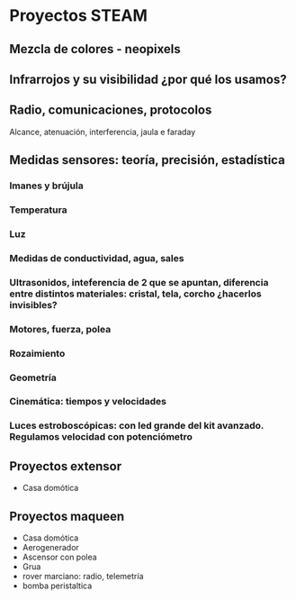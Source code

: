 # Proyectos STEAM

## Mezcla de colores - neopixels

## Infrarrojos y su visibilidad ¿por qué los usamos?

## Radio, comunicaciones, protocolos
Alcance, atenuación, interferencia, jaula e faraday

## Medidas sensores: teoría, precisión, estadística

### Imanes y brújula

### Temperatura

### Luz

### Medidas de conductividad, agua, sales

### Ultrasonidos, inteferencia de 2 que se apuntan, diferencia entre distintos materiales: cristal, tela, corcho ¿hacerlos invisibles?

### Motores, fuerza, polea

### Rozaimiento

### Geometría

### Cinemática: tiempos y velocidades


### Luces estroboscópicas: con led grande del kit avanzado. Regulamos velocidad con potenciómetro

## Proyectos extensor

* Casa domótica

## Proyectos maqueen

* Casa domótica
* Aerogenerador
* Ascensor con polea
* Grua
* rover marciano: radio, telemetría
* bomba peristaltica

